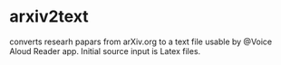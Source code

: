 # arxiv2text
converts researh papars from arXiv.org to a text file usable by @Voice Aloud Reader app. Initial source input is Latex files. 
